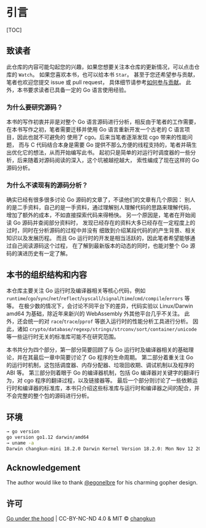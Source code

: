 # 引言

[TOC]

## 致读者

此仓库的内容可能勾起您的兴趣，如果您想要关注本仓库的更新情况，可以点击仓库的 `Watch`。
如果您喜欢本书，也可以给本书 `Star`。
甚至于您还希望参与贡献，笔者也欢迎您提交 issue 或 pull request，
具体细节请参考[如何参与贡献](../../CONTRIBUTING.md)。
此外，本书要求读者已具备一定的 Go 语言使用经验。

### 为什么要研究源码？

本书的写作初衷并非是对整个 Go 语言源码进行分析，相反由于笔者的工作需要，
在本书写作之初，笔者需要迁移并使用 Go 语言重新开发一个古老的 C 语言项目，因此也就不可避免的
使用了 cgo。后来当笔者逐渐发现 cgo 带来的性能问题，
而与 C 代码结合本身是需要 Go 提供不那么方便的线程支持的，笔者并萌生出优化它的想法，从而开始编写此书。
起初只是简单的对运行时调度器的一些分析，后来随着对源码阅读的深入，这个坑被越挖越大，
索性编成了现在这样的 Go 源码分析。

### 为什么不读现有的源码分析？

确实已经有很多很多讨论 Go 源码的文章了，不读他们的文章有几个原因：
别人的是二手资料，自己的是一手资料，通过理解别人理解代码的思路来理解代码，
增加了额外的成本，不如直接探索代码来得畅快。
另一个原因是，笔者在开始阅读 Go 源码并查阅部分资料时，
发现已经存在的资料大多已经存在一定程度上的过时，同时在分析源码的过程中并没有
细致到介绍某段代码的的产生背景、相关知识以及发展历程。
而且 Go 运行时的开发是相当活跃的，因此笔者希望能够通过自己阅读源码这个过程，
在了解到最新版本的动态的同时，也能对整个 Go 源码的演进历史有一定了解。

## 本书的组织结构和内容

本仓库主要关注 Go 运行时及编译器相关等核心代码，例如 `runtime`/`cgo`/`sync`/`net`/`reflect`/`syscall`/`signal`/`time`/`cmd/compile`/`errors` 等等。
在极少数的情况下，会讨论不同平台下的差异，代码实验以 Linux/Darwin amd64 为基础，除近年来新兴的 WebAssembly 外其他平台几乎不关注。
此外，还会统一的对 `race`/`trace`/`pprof` 等嵌入运行时的性能分析工具进行分析。
因此，诸如 `crypto/database/regexp/strings/strconv/sort/container/unicode` 等一些运行时无关的标准库可能不在研究范围。

本书共分为四个部分，第一部分简要回顾了与 Go 运行时及编译器相关的基础理论，并在其最后一章中简要讨论了 Go 程序的生命周期。
第二部分着重关注 Go 的运行时机制，这包括调度器、内存分配器、垃圾回收期、调试机制以及程序的 ABI 等。
第三部分则着眼于 Go 的编译器机制，包括 Go 编译器对关键字的翻译行为，对 cgo 程序的翻译过程，以及链接器等。
最后一个部分则讨论了一些依赖运行时和编译器的标准库，本书只介绍这些标准库与运行时和编译器之间的配合，并不会完整的整个包的源码进行分析。

## 环境

```bash
→ go version
go version go1.12 darwin/amd64
→ uname -a
Darwin changkun-mini 18.2.0 Darwin Kernel Version 18.2.0: Mon Nov 12 20:24:46 PST 2018; root:xnu-4903.231.4~2/RELEASE_X86_64 x86_64
```

## Acknowledgement

The author would like to thank [@egonelbre](https://github.com/egonelbre/gophers) for his charming gopher design.

## 许可

[Go under the hood](https://github.com/changkun/go-under-the-hood) | CC-BY-NC-ND 4.0 & MIT &copy; [changkun](https://changkun.de)